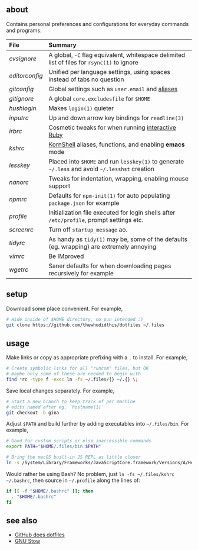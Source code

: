 ## about

Contains personal preferences and configurations for everyday commands and programs.

| File               | Summary                                                                                         |
|:------------------ |:----------------------------------------------------------------------------------------------- | 
| _cvsignore_        | A global, `-C` flag equivalent, whitespace delimited list of files for `rsync(1)` to ignore     |
| _editorconfig_     | Unified per language settings, using spaces instead of tabs no question                         |
| _gitconfig_        | Global settings such as `user.email` and [aliases]                                              |
| _gitignore_        | A global `core.excludesfile` for `$HOME`                                                        |
| _hushlogin_        | Makes `login(1)` quieter                                                                        |
| _inputrc_          | Up and down arrow key bindings for `readline(3)`                                                |
| _irbrc_            | Cosmetic tweaks for when running [interactive Ruby]                                             |
| _kshrc_            | [KornShell] aliases, functions, and enabling **emacs** mode                                     |
| _lesskey_          | Placed into `$HOME` and run `lesskey(1)` to generate `~/.less` and avoid `~/.lesshst` creation  |
| _nanorc_           | Tweaks for indentation, wrapping, enabling mouse support                                        |
| _npmrc_            | Defaults for `npm-init(1)` for auto populating `package.json` for example                       |
| _profile_          | Initialization file executed for login shells after `/etc/profile`, prompt settings etc.        |
| _screenrc_         | Turn off `startup_message` ao.                                                                  |
| _tidyrc_           | As handy as `tidy(1)` may be, some of the defaults (eg. wrapping) are extremely annoying        |
| _vimrc_            | Be IMproved                                                                                     |
| _wgetrc_           | Saner defaults for when downloading pages recursively for example                               |

[aliases]: https://git-scm.com/book/en/v2/Git-Basics-Git-Aliases
[interactive Ruby]: https://github.com/ruby/irb
[KornShell]: https://man.openbsd.org/ksh

## setup

Download some place convenient. For example,

```sh
# Hide inside of $HOME directory, no pun intended :)
git clone https://github.com/thewhodidthis/dotfiles ~/.files
```

## usage

Make links or copy as appropriate prefixing with a `.` to install. For example,

```sh
# Create symbolic links for all "runcom" files, but OK
# maybe only some of these are needed to begin with
find *rc -type f -exec ln -fs ~/.files/{} ~/.{} \;
```

Save local changes separately. For example,

```sh
# Start a new branch to keep track of per machine
# edits named after eg. `hostname(1)`
git checkout -b gina
```

Adjust `$PATH` and build further by adding executables into `~/.files/bin`. For example,

```sh
# Good for custom scripts or else inaccessible commands
export PATH="$HOME/.files/bin:$PATH"

# Bring the macOS built-in JS REPL as little closer
ln -s /System/Library/Frameworks/JavaScriptCore.framework/Versions/A/Helpers/jsc ~/.files/bin
```

Would rather be using Bash? No problem, just `ln -fs ~/.files/kshrc ~/.bashrc`, then source in `~/.profile` along the lines of:

```sh
if [[ -f "$HOME/.bashrc" ]]; then
  . "$HOME/.bashrc"
fi
```

## see also

- [GitHub does dotfiles](https://dotfiles.github.io)
- [GNU Stow](https://www.gnu.org/software/stow/)
